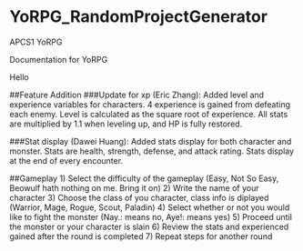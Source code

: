 # YoRPG_RandomProjectGenerator
APCS1 YoRPG

Documentation for YoRPG

Hello

##Feature Addition
###Update for xp (Eric Zhang):
Added level and experience variables for characters.
	4 experience is gained from defeating each enemy.
	Level is calculated as the square root of experience.
	All stats are multiplied by 1.1 when leveling up, and HP is fully restored.
	
###Stat display (Dawei Huang):
Added stats display for both character and monster.
	Stats are health, strength, defense, and attack rating.
	Stats display at the end of every encounter.
	
##Gameplay
	1) Select the difficulty of the gameplay (Easy, Not So Easy, Beowulf hath nothing on me. Bring it on)
	2) Write the name of your character
	3) Choose the class of you character, class info is diplayed (Warrior, Mage, Rogue, Scout, Paladin)
	4) Select whether or not you would like to fight the monster (Nay.: means no, Aye!: means yes)
	5) Proceed until the monster or your character is slain
	6) Review the stats and experienced gained after the round is completed
	7) Repeat steps for another round
